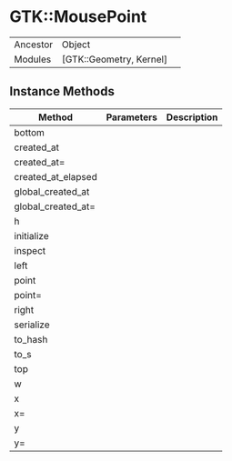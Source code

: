# GTK::MousePoint
|  |  |  |
| --- | --- | --- |
| Ancestor | Object |
| Modules | [GTK::Geometry, Kernel] |


## Instance Methods

| Method | Parameters | Description |
| --- | --- | --- |
| bottom |  |  |
| created_at |  |  |
| created_at= |  |  |
| created_at_elapsed |  |  |
| global_created_at |  |  |
| global_created_at= |  |  |
| h |  |  |
| initialize |  |  |
| inspect |  |  |
| left |  |  |
| point |  |  |
| point= |  |  |
| right |  |  |
| serialize |  |  |
| to_hash |  |  |
| to_s |  |  |
| top |  |  |
| w |  |  |
| x |  |  |
| x= |  |  |
| y |  |  |
| y= |  |  |
